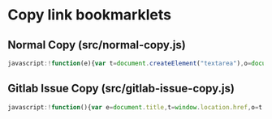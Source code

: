 # Copy link bookmarklets
## Normal Copy (src/normal-copy.js)
```javascript
javascript:!function(e){var t=document.createElement("textarea"),o=document.getSelection();t.textContent=e,document.body.appendChild(t),o.removeAllRanges(),t.select(),document.execCommand("copy"),o.removeAllRanges(),document.body.removeChild(t),window.alert("Copied")}("["+document.title+"]("+window.location.href+")");
```

## Gitlab Issue Copy (src/gitlab-issue-copy.js)
```javascript
javascript:!function(){var e=document.title,t=window.location.href,o=t.match(/https:\/\/gitlab.com\/.*?\/issues\/(\d+)/),n=e.match(/^(.*?) \(#\d+\)/);if(o&&2==o.length&&n&&2==n.length){var d="[#"+o[1]+" "+n[1]+"]("+t+")",c=document.createElement("textarea"),l=document.getSelection();c.textContent=d,document.body.appendChild(c),l.removeAllRanges(),c.select(),document.execCommand("copy"),l.removeAllRanges(),document.body.removeChild(c),window.alert("Copied")}}();
```